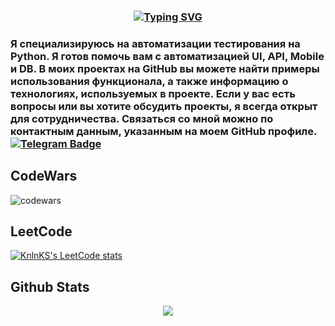### <div align="center">[![Typing SVG](https://readme-typing-svg.demolab.com?font=Fira+Code&pause=1000&color=000000&width=435&lines=Hi+there+%F0%9F%91%8B%2C+my+name+is+Valery+%F0%9F%91%A8%E2%80%8D%F0%9F%92%BB+)](https://git.io/typing-svg) </div>  



### Я специализируюсь на автоматизации тестирования на Python. Я готов помочь вам с автоматизацией UI, API, Mobile и DB. В моих проектах на GitHub вы можете найти примеры использования функционала, а также информацию о технологиях, используемых в проекте. Если у вас есть вопросы или вы хотите обсудить проекты, я всегда открыт для сотрудничества. Связаться со мной можно по контактным данным, указанным на моем GitHub профиле. [![Telegram Badge](https://img.shields.io/badge/-Too_many_Requests-blue?style=flat&logo=Telegram&logoColor=white)](https://t.me/Too_Many_Requests)   


## CodeWars
![codewars](https://www.codewars.com/users/ValeryIvlev/badges/large)

## LeetCode
[![KnlnKS's LeetCode stats](https://leetcode-stats-six.vercel.app/api?username=ValeryIvlev&theme=dark)](https://github.com/KnlnKS/leetcode-stats)


## Github Stats  
<div align="center"><img src="https://github-readme-stats.vercel.app/api?username=ValeryIvlev&show_icons=true&count_private=true&hide_border=true" align="center" /></div>
